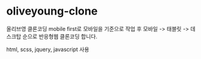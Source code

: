 # oliveyoung-clone

올리브영 클론코딩
mobile first로 모바일을 기준으로 작업 후
모바일 -> 태블릿 -> 데스크탑 순으로 반응형웹 클론코딩 합니다.

html, scss, jquery, javascript 사용

